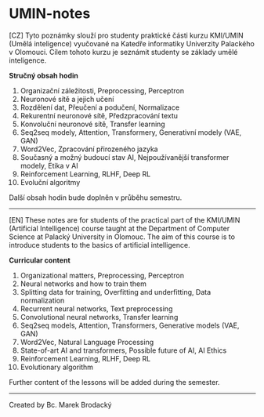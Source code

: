 # UMIN-notes
[CZ]
Tyto poznámky slouží pro studenty praktické části kurzu KMI/UMIN (Umělá inteligence) vyučované na Katedře informatiky Univerzity Palackého v Olomouci. Cílem tohoto kurzu je seznámit studenty se základy umělé inteligence.

**Stručný obsah hodin**
1. Organizační záležitosti, Preprocessing, Perceptron
2. Neuronové sítě a jejich učení
3. Rozdělení dat, Přeučení a podučení, Normalizace 
4. Rekurentní neuronové sítě, Předzpracování textu
5. Konvoluční neuronové sítě, Transfer learning
6. Seq2seq modely, Attention, Transformery, Generativní modely (VAE, GAN)
7. Word2Vec, Zpracování přirozeného jazyka
8. Současný a možný budoucí stav AI, Nejpoužívanější transformer modely, Etika v AI
9. Reinforcement Learning, RLHF, Deep RL
10. Evoluční algoritmy

Další obsah hodin bude doplněn v průběhu semestru.

---
[EN] 
These notes are for students of the practical part of the KMI/UMIN (Artificial Intelligence) course taught at the Department of Computer Science at Palacký University in Olomouc. The aim of this course is to introduce students to the basics of artificial intelligence.

**Curricular content**
1. Organizational matters, Preprocessing, Perceptron
2. Neural networks and how to train them
3. Splitting data for training, Overfitting and underfitting, Data normalization 
4. Recurrent neural networks, Text preprocessing
5. Convolutional neural networks, Transfer learning
6. Seq2seq models, Attention, Transformers, Generative models (VAE, GAN)
7. Word2Vec, Natural Language Processing
8. State-of-art AI and transformers, Possible future of AI, AI Ethics
9. Reinforcement Learning, RLHF, Deep RL
10. Evolutionary algorithm

Further content of the lessons will be added during the semester.

---
Created by Bc. Marek Brodacký